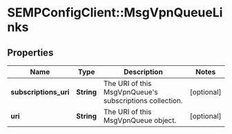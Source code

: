# SEMPConfigClient::MsgVpnQueueLinks

## Properties
Name | Type | Description | Notes
------------ | ------------- | ------------- | -------------
**subscriptions_uri** | **String** | The URI of this MsgVpnQueue&#39;s subscriptions collection. | [optional] 
**uri** | **String** | The URI of this MsgVpnQueue object. | [optional] 


